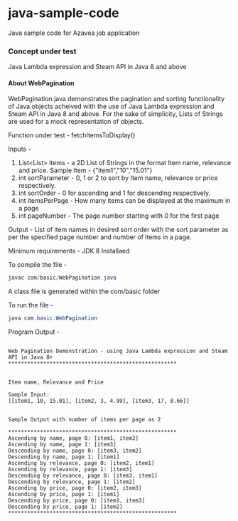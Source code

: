 # java-sample-code
Java sample code for Azavea job application 

### Concept under test
Java Lambda expression and Steam API in Java 8 and above

#### About WebPagination
WebPagination.java demonstrates the pagination and sorting functionality of Java objects acheived with the use of Java Lambda expression and Steam API in Java 8 and above. For the sake of simplicity, Lists of Strings are used for a mock representation of objects. 

Function under test - fetchItemsToDisplay()

Inputs -   
1. List<List<String>> items - a 2D List of Strings in the format Item name, relevance and price. Sample Item - {"item1","10","15.01"} 
2. int sortParameter - 0, 1 or 2 to sort by Item name, relevance or price respectively. 
3. int sortOrder - 0 for ascending and 1 for descending respectively. 
4. int itemsPerPage - How many items can be displayed at the maximum in a page
5. int pageNumber - The page number starting with 0 for the first page

Output - 
List of item names in desired sort order with the sort parameter as per the specified page number and number of items in a page.

Minimum requirements - JDK 8 Installaed

To compile the file - 
```java
javac com/basic/WebPagination.java
```
A class file is generated within the com/basic folder

To run the file - 
```java
java com.basic.WebPagination
```

Program Output - 

```

Web Pagination Demonstration - using Java Lambda expression and Steam API in Java 8+
*****************************************************


Item name, Relevance and Price

Sample Input:
[[item1, 10, 15.01], [item2, 3, 4.99], [item3, 17, 8.66]]


Sample Output with number of items per page as 2

*****************************************************
Ascending by name, page 0: [item1, item2]
Ascending by name, page 1: [item3]
Descending by name, page 0: [item3, item2]
Descending by name, page 1: [item1]
Ascending by relevance, page 0: [item2, item1]
Ascending by relevance, page 1: [item3]
Descending by relevance, page 0: [item3, item1]
Descending by relevance, page 1: [item2]
Ascending by price, page 0: [item2, item3]
Ascending by price, page 1: [item1]
Descending by price, page 0: [item1, item3]
Descending by price, page 1: [item2]
*****************************************************

```
